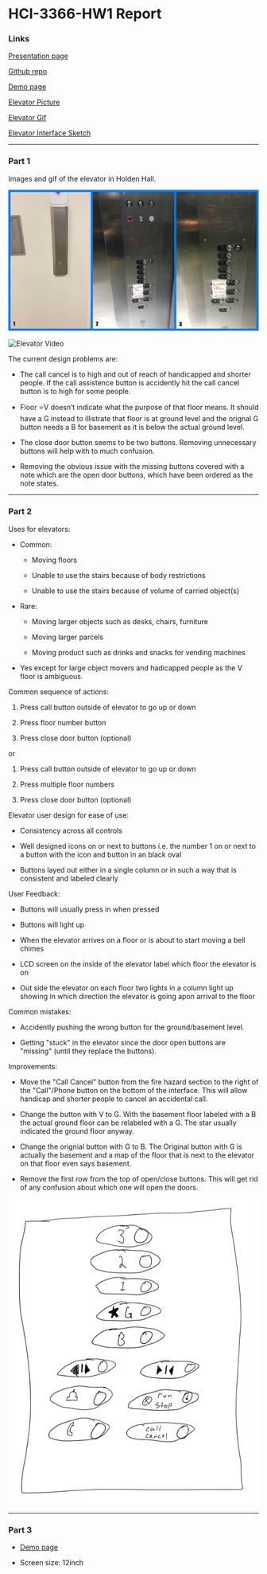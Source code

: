 # HCI-3366-HW1 Report

### Links

[Presentation page](https://michbish.github.io/HCI-3366-HW1/)

[Github repo](https://github.com/michbish/HCI-3366-HW1)

[Demo page](https://michbish.github.io/HCI-3366-HW1/demo)

[Elevator Picture](https://github.com/michbish/HCI-3366-HW1/blob/master/assets/Elevator_Outside.jpg)

[Elevator Gif](https://github.com/michbish/HCI-3366-HW1/blob/master/assets/Elevator.gif)

[Elevator Interface Sketch](https://github.com/michbish/HCI-3366-HW1/blob/master/assets/rough_sketch.png)

---
### Part 1

Images and gif of the elevator in Holden Hall.

![Elevator](/assets/Elevator.jpg)

![Elevator Video](/assets/Elevator.gif)

The current design problems are:

- The call cancel is to high and out of reach of handicapped and shorter people. If the call assistence button is accidently hit the call cancel button is to high for some people.

- Floor :star:V doesn’t indicate what the purpose of that floor means. It should have a G instead to illistrate that floor is at ground level and the orignal G button needs a B for basement as it is below the actual ground level.

- The close door button seems to be two buttons. Removing unnecessary buttons will help with to much confusion.

- Removing the obvious issue with the missing buttons covered with a note which are the open door buttons, which have been ordered as the note states.

---

### Part 2

Uses for elevators:

- Common: 

    - Moving floors

    - Unable to use the stairs because of body restrictions

    - Unable to use the stairs because of volume of carried object(s) 

- Rare:

    - Moving larger objects such as desks, chairs, furniture

    - Moving larger parcels

    - Moving product such as drinks and snacks for vending machines

- Yes except for large object movers and hadicapped people as the V floor is ambiguous.

Common sequence of actions:

1. Press call button outside of elevator to go up or down

2. Press floor number button

3. Press close door button (optional)

or 

1. Press call button outside of elevator to go up or down

2. Press multiple floor numbers 

3. Press close door button (optional)

Elevator user design for ease of use:

- Consistency across all controls

- Well designed icons on or next to buttons i.e. the number 1 on or next to a button with the icon and button in an black oval

- Buttons layed out either in a single column or in such a way that is consistent and labeled clearly

User Feedback: 

- Buttons will usually press in when pressed

- Buttons will light up

- When the elevator arrives on a floor or is about to start moving a bell chimes

- LCD screen on the inside of the elevator label which floor the elevator is on

- Out side the elevator on each floor two lights in a column light up showing in which direction the elevator is going apon arrival to the floor

Common mistakes: 

- Accidently pushing the wrong button for the ground/basement level.

- Getting "stuck" in the elevator since the door open buttons are "missing" (until they replace the buttons).

Improvements: 

- Move the "Call Cancel" button from the fire hazard section to the right of the "Call"/Phone button on the bottom of the interface. This will allow handicap and shorter people to cancel an accidental call. 

- Change the button with V to G. With the basement floor labeled with a B the actual ground floor can be relabeled with a G. The star usually indicated the ground floor anyway.

- Change the orignial button with G to B. The Original button with G is actually the basement and a map of the floor that is next to the elevator on that floor even says basement.

- Remove the first row from the top of open/close buttons. This will get rid of any confusion about which one will open the doors. 

![Design Sketch](/assets/rough_sketch.png)

--- 

### Part 3 

- [Demo page](https://michbish.github.io/HCI-3366-HW1/demo)

- Screen size: 12inch